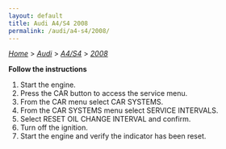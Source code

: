 ```yaml
---
layout: default
title: Audi A4/S4 2008
permalink: /audi/a4-s4/2008/
---
```

[*Home*](/) > [*Audi*](/audi/) > [*A4/S4*](/audi/a4-s4/) > [*2008*](/audi/a4-s4/2008/)

**Follow the instructions**

1. Start the engine.
2. Press the CAR button to access the service menu.
3. From the CAR menu select CAR SYSTEMS.
4. From the CAR SYSTEMS menu select SERVICE INTERVALS.
5. Select RESET OIL CHANGE INTERVAL and confirm.
6. Turn off the ignition.
7. Start the engine and verify the indicator has been reset.